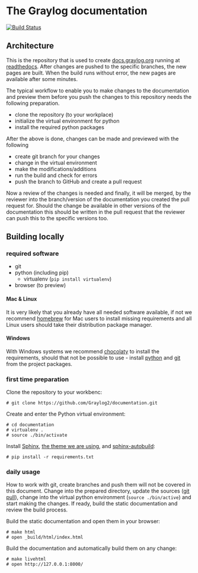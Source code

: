# The Graylog documentation
[![Build Status](https://travis-ci.org/Graylog2/documentation.svg?branch=2.2)](https://travis-ci.org/Graylog2/documentation)

## Architecture

This is the repository that is used to create [docs.graylog.org](http://docs.graylog.org) running at [readthedocs](https://readthedocs.org/). After changes are pushed to the specific branches, the new pages are built. When the build runs without error, the new pages are available after some minutes.

The typical workflow to enable you to make changes to the documentation and preview them before you push the changes to this repository needs the following preparation. 

- clone the repository (to your workplace)
- initialize the virtual environment for python
- install the required python packages

After the above is done, changes can be made and previewed with the following

- create git branch for your changes
- change in the virtual environment
- make the modifications/additions
- run the build and check for errors
- push the branch to GitHub and create a pull request

Now a review of the changes is needed and finally, it will be merged, by the reviewer into the branch/version of the documentation you created the pull request for. Should the change be available in other versions of the documentation this should be written in the pull request that the reviewer can push this to the specific versions too.


## Building locally

### required software

- git
- python (including pip)
  - virtualenv (`pip install virtualenv`)
- browser (to preview) 

#### Mac & Linux

It is very likely that you already have all needed software available, if not we recommend [homebrew](https://brew.sh/) for Mac users to install missing requirements and all Linux users should take their distribution package manager. 

#### Windows

With Windows systems we recommend [chocolaty](https://chocolatey.org/) to install the requirements, should that not be possible to use - install [python](https://www.python.org/) and [git](https://git-scm.com/) from the project packages. 

### first time preparation


Clone the repository to your workbenc:

    # git clone https://github.com/Graylog2/documentation.git 


Create and enter the Python virtual environment:

    # cd documentation
    # virtualenv .
    # source ./bin/activate

Install [Sphinx](http://sphinx-doc.org), [the theme we are using](https://github.com/snide/sphinx_rtd_theme), and [sphinx-autobuild](https://github.com/GaretJax/sphinx-autobuild):

    # pip install -r requirements.txt


### daily usage

How to work with git, create branches and push them will not be covered in this document. Change into the prepared directory, update the sources ([git pull](https://git-scm.com/docs/git-pull)), change into the virtual python environment (`source ./bin/active`) and start making the changes. If ready, build the static documentation and review the build process. 

Build the static documentation and open them in your browser:

    # make html
    # open _build/html/index.html


Build the documentation and automatically build them on any change:

    # make livehtml
    # open http://127.0.0.1:8000/

